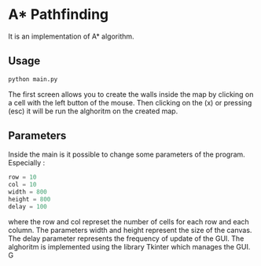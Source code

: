 # A* Pathfinding

It is an implementation of A* algorithm.

## Usage

```bash
python main.py
```
The first screen allows you to create the walls inside the map by clicking on a cell with the left button of the mouse.
Then clicking on the (x) or pressing (esc) it will be run the alghoritm on the created map.
## Parameters

Inside the main is it possible to change some parameters of the program. Especially : 

```python
row = 10
col = 10
width = 800
height = 800
delay = 100
```
where the row and col represet the number of cells for each row and each column. The parameters width and height represent the size of the canvas. The delay parameter represents the frequency of update of the GUI.
The alghoritm is implemented using the library Tkinter which manages the GUI. G
